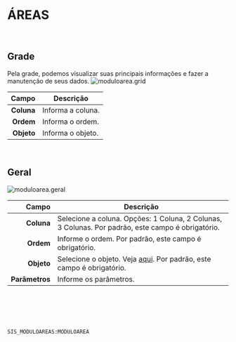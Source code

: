 # ÁREAS
<br>

## Grade
Pela grade, podemos visualizar suas principais informações e fazer a manutenção de seus dados.
![moduloarea.grid](https://raw.githubusercontent.com/netforcews/docs-siscom/master/geral/imagens/moduloarea.grid.png)

Campo | Descrição
--:|---
**Coluna** | Informa a coluna.
**Ordem** | Informa o ordem.
**Objeto** | Informa o objeto.
<br>

## Geral
![moduloarea.geral](https://raw.githubusercontent.com/netforcews/docs-siscom/master/geral/imagens/moduloarea.geral.png)

Campo | Descrição
--:|---
**Coluna** | Selecione a coluna. Opções: 1 Coluna, 2 Colunas, 3 Colunas. Por padrão, este campo é obrigatório.
**Ordem** | Informe o ordem. Por padrão, este campo é obrigatório.
**Objeto** | Selecione o objeto. Veja [aqui](/desenvolvimento/portlets.md). Por padrão, este campo é obrigatório.
**Parâmetros** | Informe os parâmetros.
<br>
<br>
<br>
<br>

```SIS_MODULOAREAS:MODULOAREA```
